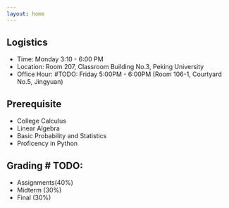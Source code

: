 ```yaml
---
layout: home
---
```


## Logistics
* Time: Monday 3:10 - 6:00 PM
* Location: Room 207, Classroom Building No.3, Peking University
* Office Hour: #TODO: Friday 5:00PM - 6:00PM (Room 106-1, Courtyard No.5, Jingyuan)


## Prerequisite
* College Calculus
* Linear Algebra
* Basic Probability and Statistics
* Proficency in Python

## Grading # TODO:
* Assignments(40%)
* Midterm (30%)
* Final (30%)
  <!--- Please see [Assignments](https://hughw19.github.io/IntrotoCV/assignments/) page for more information. --->

